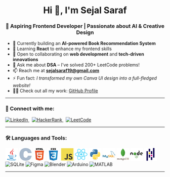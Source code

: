 <h1 align="center">Hi 👋, I'm Sejal Saraf</h1>
<h3 align="center">🚀 Aspiring Frontend Developer | Passionate about AI & Creative Design</h3>

- 🔭 Currently building an **AI-powered Book Recommendation System**
- 🌱 Learning **React** to enhance my frontend skills
- 🤝 Open to collaborating on **web development** and **tech-driven innovations**
- 💬 Ask me about **DSA** – I've solved 200+ LeetCode problems!
- 📫 Reach me at **sejalsaraf19@gmail.com**
- ⚡ Fun fact: *I transformed my own Canva UI design into a full-fledged website!*
- 👨‍💻 Check out all my work: [GitHub Profile](https://github.com/SejalSaraf)

---

<h3 align="left">🔗 Connect with me:</h3>
<p align="left">
  <a href="https://linkedin.com/in/sejal-saraf" target="_blank">
    <img src="https://cdn.jsdelivr.net/npm/simple-icons@v3/icons/linkedin.svg" alt="LinkedIn" width="30" height="30"/>
  </a>
  &nbsp;
  <a href="https://www.hackerrank.com/sejalsaraf19" target="_blank">
    <img src="https://cdn.jsdelivr.net/npm/simple-icons@v3/icons/hackerrank.svg" alt="HackerRank" width="30" height="30"/>
  </a>
  &nbsp;
  <a href="https://leetcode.com/sejal_saraf" target="_blank">
    <img src="https://cdn.jsdelivr.net/npm/simple-icons@v3/icons/leetcode.svg" alt="LeetCode" width="30" height="30"/>
  </a>
</p>

---

<h3 align="left">🛠️ Languages and Tools:</h3>
<p align="left">
  <!-- Core Dev -->
  <img src="https://raw.githubusercontent.com/devicons/devicon/master/icons/java/java-original.svg" alt="Java" width="40" height="40"/>
  <img src="https://raw.githubusercontent.com/devicons/devicon/master/icons/c/c-original.svg" alt="C" width="40" height="40"/>
  <img src="https://raw.githubusercontent.com/devicons/devicon/master/icons/html5/html5-original-wordmark.svg" alt="HTML5" width="40" height="40"/>
  <img src="https://raw.githubusercontent.com/devicons/devicon/master/icons/css3/css3-original-wordmark.svg" alt="CSS3" width="40" height="40"/>
  <img src="https://raw.githubusercontent.com/devicons/devicon/master/icons/javascript/javascript-original.svg" alt="JavaScript" width="40" height="40"/>
  <img src="https://raw.githubusercontent.com/devicons/devicon/master/icons/react/react-original.svg" alt="React" width="40" height="40"/>
  <img src="https://raw.githubusercontent.com/devicons/devicon/master/icons/python/python-original.svg" alt="Python" width="40" height="40"/>
  <img src="https://raw.githubusercontent.com/devicons/devicon/master/icons/mysql/mysql-original-wordmark.svg" alt="MySQL" width="40" height="40"/>
  <img src="https://raw.githubusercontent.com/devicons/devicon/master/icons/mongodb/mongodb-original-wordmark.svg" alt="MongoDB" width="40" height="40"/>
  <img src="https://raw.githubusercontent.com/devicons/devicon/master/icons/nodejs/nodejs-original-wordmark.svg" alt="Node.js" width="40" height="40"/>
  <img src="https://raw.githubusercontent.com/devicons/devicon/master/icons/pandas/pandas-original.svg" alt="Pandas" width="40" height="40"/>
  <img src="https://www.vectorlogo.zone/logos/sqlite/sqlite-icon.svg" alt="SQLite" width="40" height="40"/>
  <!-- Design & Embedded -->
  <img src="https://www.vectorlogo.zone/logos/figma/figma-icon.svg" alt="Figma" width="40" height="40"/>
  <img src="https://download.blender.org/branding/community/blender_community_badge_white.svg" alt="Blender" width="40" height="40"/>
  <img src="https://cdn.worldvectorlogo.com/logos/arduino-1.svg" alt="Arduino" width="40" height="40"/>
  <img src="https://upload.wikimedia.org/wikipedia/commons/2/21/Matlab_Logo.png" alt="MATLAB" width="40" height="40"/>
</p>

---

